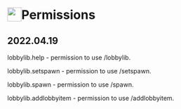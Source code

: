 # <img style="float: left;" height=32px src="https://lobbylib.cf/assets/img/edit.svg"> Permissions </img>

<h2>2022.04.19</h2>

<p>lobbylib.help - permission to use /lobbylib.</p>
<p>lobbylib.setspawn - permission to use /setspawn.</p>
<p>lobbylib.spawn - permission to use /spawn.</p>
<p>lobbylib.addlobbyitem - permission to use /addlobbyitem.</p>
